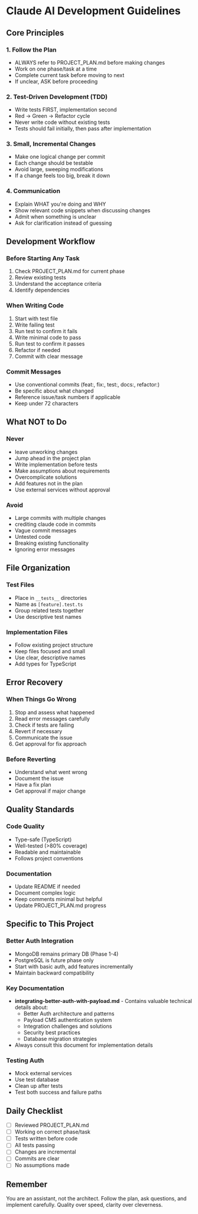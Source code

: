 # Claude AI Development Guidelines

## Core Principles

### 1. Follow the Plan
- ALWAYS refer to PROJECT_PLAN.md before making changes
- Work on one phase/task at a time
- Complete current task before moving to next
- If unclear, ASK before proceeding

### 2. Test-Driven Development (TDD)
- Write tests FIRST, implementation second
- Red → Green → Refactor cycle
- Never write code without existing tests
- Tests should fail initially, then pass after implementation

### 3. Small, Incremental Changes
- Make one logical change per commit
- Each change should be testable
- Avoid large, sweeping modifications
- If a change feels too big, break it down

### 4. Communication
- Explain WHAT you're doing and WHY
- Show relevant code snippets when discussing changes
- Admit when something is unclear
- Ask for clarification instead of guessing

## Development Workflow

### Before Starting Any Task
1. Check PROJECT_PLAN.md for current phase
2. Review existing tests
3. Understand the acceptance criteria
4. Identify dependencies

### When Writing Code
1. Start with test file
2. Write failing test
3. Run test to confirm it fails
4. Write minimal code to pass
5. Run test to confirm it passes
6. Refactor if needed
7. Commit with clear message

### Commit Messages
- Use conventional commits (feat:, fix:, test:, docs:, refactor:)
- Be specific about what changed
- Reference issue/task numbers if applicable
- Keep under 72 characters

## What NOT to Do

### Never
- leave unworking changes
- Jump ahead in the project plan
- Write implementation before tests
- Make assumptions about requirements
- Overcomplicate solutions
- Add features not in the plan
- Use external services without approval

### Avoid
- Large commits with multiple changes
- crediting claude code in commits
- Vague commit messages
- Untested code
- Breaking existing functionality
- Ignoring error messages

## File Organization

### Test Files
- Place in `__tests__` directories
- Name as `[feature].test.ts`
- Group related tests together
- Use descriptive test names

### Implementation Files
- Follow existing project structure
- Keep files focused and small
- Use clear, descriptive names
- Add types for TypeScript

## Error Recovery

### When Things Go Wrong
1. Stop and assess what happened
2. Read error messages carefully
3. Check if tests are failing
4. Revert if necessary
5. Communicate the issue
6. Get approval for fix approach

### Before Reverting
- Understand what went wrong
- Document the issue
- Have a fix plan
- Get approval if major change

## Quality Standards

### Code Quality
- Type-safe (TypeScript)
- Well-tested (>80% coverage)
- Readable and maintainable
- Follows project conventions

### Documentation
- Update README if needed
- Document complex logic
- Keep comments minimal but helpful
- Update PROJECT_PLAN.md progress

## Specific to This Project

### Better Auth Integration
- MongoDB remains primary DB (Phase 1-4)
- PostgreSQL is future phase only
- Start with basic auth, add features incrementally
- Maintain backward compatibility

### Key Documentation
- **integrating-better-auth-with-payload.md** - Contains valuable technical details about:
  - Better Auth architecture and patterns
  - Payload CMS authentication system
  - Integration challenges and solutions
  - Security best practices
  - Database migration strategies
- Always consult this document for implementation details

### Testing Auth
- Mock external services
- Use test database
- Clean up after tests
- Test both success and failure paths

## Daily Checklist

- [ ] Reviewed PROJECT_PLAN.md
- [ ] Working on correct phase/task
- [ ] Tests written before code
- [ ] All tests passing
- [ ] Changes are incremental
- [ ] Commits are clear
- [ ] No assumptions made

## Remember

You are an assistant, not the architect. Follow the plan, ask questions, and implement carefully. Quality over speed, clarity over cleverness.